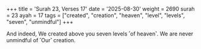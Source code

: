 +++
title = 'Surah 23, Verses 17'
date = '2025-08-30'
weight = 2690
surah = 23
ayah = 17
tags = ["created", "creation", "heaven", "level", "levels", "seven", "unmindful"]
+++

And indeed, We created above you seven levels ˹of heaven˺. We are never unmindful of ˹Our˺ creation.